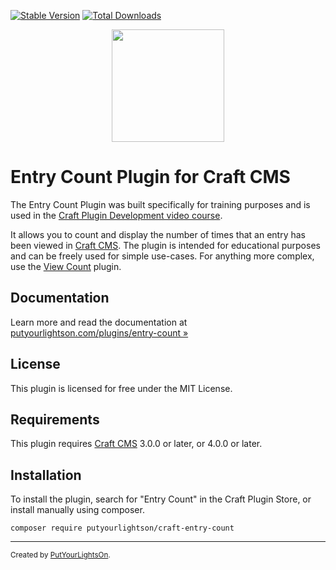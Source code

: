 [![Stable Version](https://img.shields.io/packagist/v/putyourlightson/entry-count?label=stable)]((https://packagist.org/packages/putyourlightson/entry-count))
[![Total Downloads](https://img.shields.io/packagist/dt/putyourlightson/entry-count)](https://packagist.org/packages/putyourlightson/entry-count)

<p align="center"><img width="180" src="https://putyourlightson.com/assets/logos/entry-count.svg"></p>

# Entry Count Plugin for Craft CMS

The Entry Count Plugin was built specifically for training purposes and is used in the [Craft Plugin Development video course](https://mijingo.com/products/screencasts/craft-plugin-development/).

It allows you to count and display the number of times that an entry has been viewed in  [Craft CMS](https://craftcms.com/). The plugin is intended for educational purposes and can be freely used for simple use-cases. For anything more complex, use the [View Count](https://www.doublesecretagency.com/plugins/view-count) plugin.

## Documentation

Learn more and read the documentation at [putyourlightson.com/plugins/entry-count »](https://putyourlightson.com/plugins/entry-count)

## License

This plugin is licensed for free under the MIT License.

## Requirements

This plugin requires [Craft CMS](https://craftcms.com/) 3.0.0 or later, or 4.0.0 or later.

## Installation

To install the plugin, search for "Entry Count" in the Craft Plugin Store, or install manually using composer.

```shell
composer require putyourlightson/craft-entry-count
```

---

<small>Created by [PutYourLightsOn](https://putyourlightson.com/).</small>

